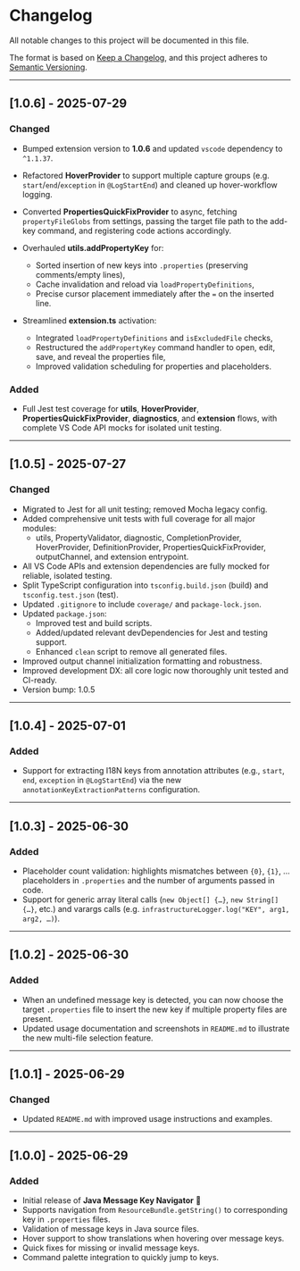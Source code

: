 # Changelog

All notable changes to this project will be documented in this file.

The format is based on [Keep a Changelog](https://keepachangelog.com/en/1.0.0/),
and this project adheres to [Semantic Versioning](https://semver.org/).

---

## [1.0.6] - 2025-07-29

### Changed

* Bumped extension version to **1.0.6** and updated `vscode` dependency to `^1.1.37`.
* Refactored **HoverProvider** to support multiple capture groups (e.g. `start`/`end`/`exception` in `@LogStartEnd`) and cleaned up hover-workflow logging.
* Converted **PropertiesQuickFixProvider** to async, fetching `propertyFileGlobs` from settings, passing the target file path to the add-key command, and registering code actions accordingly.
* Overhauled **utils.addPropertyKey** for:

  * Sorted insertion of new keys into `.properties` (preserving comments/empty lines),
  * Cache invalidation and reload via `loadPropertyDefinitions`,
  * Precise cursor placement immediately after the `=` on the inserted line.
* Streamlined **extension.ts** activation:

  * Integrated `loadPropertyDefinitions` and `isExcludedFile` checks,
  * Restructured the `addPropertyKey` command handler to open, edit, save, and reveal the properties file,
  * Improved validation scheduling for properties and placeholders.

### Added

* Full Jest test coverage for **utils**, **HoverProvider**, **PropertiesQuickFixProvider**, **diagnostics**, and **extension** flows, with complete VS Code API mocks for isolated unit testing.

---

## [1.0.5] - 2025-07-27

### Changed
- Migrated to Jest for all unit testing; removed Mocha legacy config.
- Added comprehensive unit tests with full coverage for all major modules:
  - utils, PropertyValidator, diagnostic, CompletionProvider, HoverProvider, DefinitionProvider, PropertiesQuickFixProvider, outputChannel, and extension entrypoint.
- All VS Code APIs and extension dependencies are fully mocked for reliable, isolated testing.
- Split TypeScript configuration into `tsconfig.build.json` (build) and `tsconfig.test.json` (test).
- Updated `.gitignore` to include `coverage/` and `package-lock.json`.
- Updated `package.json`:
  - Improved test and build scripts.
  - Added/updated relevant devDependencies for Jest and testing support.
  - Enhanced `clean` script to remove all generated files.
- Improved output channel initialization formatting and robustness.
- Improved development DX: all core logic now thoroughly unit tested and CI-ready.
- Version bump: 1.0.5

---

## [1.0.4] - 2025-07-01

### Added
- Support for extracting I18N keys from annotation attributes (e.g., `start`, `end`, `exception` in `@LogStartEnd`) via the new `annotationKeyExtractionPatterns` configuration.

---

## [1.0.3] - 2025-06-30

### Added
- Placeholder count validation: highlights mismatches between `{0}`, `{1}`, … placeholders in `.properties` and the number of arguments passed in code.
- Support for generic array literal calls (`new Object[] {…}`, `new String[] {…}`, etc.) and varargs calls (e.g. `infrastructureLogger.log("KEY", arg1, arg2, …)`).

---

## [1.0.2] - 2025-06-30

### Added
- When an undefined message key is detected, you can now choose the target `.properties` file to insert the new key if multiple property files are present.
- Updated usage documentation and screenshots in `README.md` to illustrate the new multi-file selection feature.

---

## [1.0.1] - 2025-06-29

### Changed
- Updated `README.md` with improved usage instructions and examples.

---

## [1.0.0] - 2025-06-29

### Added
- Initial release of **Java Message Key Navigator** 🎉
- Supports navigation from `ResourceBundle.getString()` to corresponding key in `.properties` files.
- Validation of message keys in Java source files.
- Hover support to show translations when hovering over message keys.
- Quick fixes for missing or invalid message keys.
- Command palette integration to quickly jump to keys.

